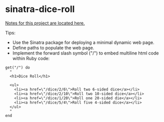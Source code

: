 # sinatra-dice-roll

[Notes for this project are located here.](https://learn.firstdraft.com/lessons/103)

Tips:
- Use the Sinatra package for deploying a minimal dynamic web page.
- Define paths to populate the web page.
- Implement the forward slash symbol ("/") to embed multiline html code within Ruby code:

```
get("/") do
  "
  <h1>Dice Roll</h1>
	
  <ul>
    <li><a href=\"/dice/2/6\">Roll two 6-sided dice</a></li>
    <li><a href=\"/dice/2/10\">Roll two 10-sided dice</a></li>
    <li><a href=\"/dice/1/20\">Roll one 20-sided die</a></li>
    <li><a href=\"/dice/5/4\">Roll five 4-sided dice</a></li>
  </ul>
  "
end
```
